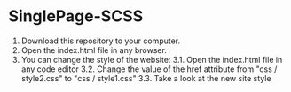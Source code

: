 # SinglePage-SCSS
1. Download this repository to your computer.
2. Open the index.html file in any browser.
3. You can change the style of the website:
  3.1. Open the index.html file in any code editor
  3.2. Change the value of the href attribute from "css / style2.css" to "css / style1.css"
  3.3. Take a look at the new site style
